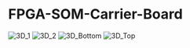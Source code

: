 # FPGA-SOM-Carrier-Board

![3D_1](https://user-images.githubusercontent.com/79105578/221893739-fc1b9228-58b6-4164-871b-f93cbadae5e0.png)
![3D_2](https://user-images.githubusercontent.com/79105578/221893780-4762ed1d-d4dd-47f2-8688-a7b1b766e1cf.png)
![3D_Bottom](https://user-images.githubusercontent.com/79105578/221893796-17d58ea0-5c31-42ea-ae54-c63b271656fb.png)
![3D_Top](https://user-images.githubusercontent.com/79105578/221893808-30d037b7-d1cd-42b3-950e-f777d3f1251c.png)

 
